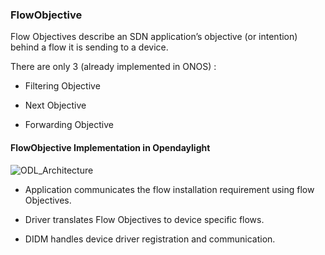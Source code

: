 ### FlowObjective

Flow Objectives describe an SDN application’s objective (or intention) behind a flow it is sending to a device.

There are only 3 (already implemented in ONOS) :

* Filtering Objective

* Next Objective

* Forwarding Objective


#### FlowObjective Implementation in Opendaylight

![ODL_Architecture](https://www.dropbox.com/s/lukk1ez7ia0lu1u/ODL_Arch_FO.png?dl=1)


* Application communicates the flow installation requirement using flow Objectives.

* Driver translates Flow Objectives to device specific flows.

* DIDM handles device driver registration and communication.
